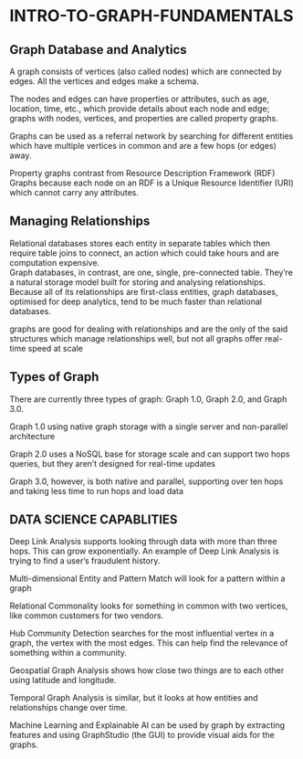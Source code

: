 # INTRO-TO-GRAPH-FUNDAMENTALS

## Graph Database and Analytics
A graph consists of vertices (also called nodes) which are connected by edges. All the vertices and edges make a schema.  

 The nodes and edges can have properties or attributes, such as age, location, time, etc., which provide details about each node and edge; graphs with nodes, vertices, and properties are called property graphs.  
 
Graphs can be used as a referral network by searching for different entities which have multiple vertices in common and are a few hops (or edges) away. 

Property graphs contrast from Resource Description Framework (RDF) Graphs because each node on an RDF is a Unique Resource Identifier (URI) which cannot carry any attributes.  

## Managing Relationships

 Relational databases stores each entity in separate tables which then require table joins to connect, an action which could take hours and are computation expensive.  
 Graph databases, in contrast, are one, single, pre-connected table. They’re a natural storage model built for storing and analysing relationships. Because all of its relationships are first-class entities, graph databases, optimised for deep analytics, tend to be much faster than relational databases.
 
 graphs are good for dealing with relationships and are the only of the said structures which manage relationships well, but not all graphs offer real-time speed at scale  
 
 ## Types of Graph
 
There are currently three types of graph: Graph 1.0, Graph 2.0, and Graph 3.0. 

Graph 1.0 using native graph storage with a single server and non-parallel architecture

 Graph 2.0 uses a NoSQL base for storage scale and can support two hops queries, but they aren’t designed for real-time updates  
 
 Graph 3.0, however, is both native and parallel, supporting over ten hops and taking less time to run hops and load data  
 
 ## DATA SCIENCE CAPABLITIES
 
 Deep Link Analysis supports looking through data with more than three hops. This can grow exponentially. An example of Deep Link Analysis is trying to find a user’s fraudulent history. 
 
 Multi-dimensional Entity and Pattern Match will look for a pattern within a graph  
 
 Relational Commonality looks for something in common with two vertices, like common customers for two vendors.  
 
 Hub Community Detection searches for the most influential vertex in a graph, the vertex with the most edges. This can help find the relevance of something within a community.  
 
 Geospatial Graph Analysis shows how close two things are to each other using latitude and longitude.  
 
 Temporal Graph Analysis is similar, but it looks at how entities and relationships change over time.  
 
 Machine Learning and Explainable AI can be used by graph by extracting features and using GraphStudio (the GUI) to provide visual aids for the graphs.  
